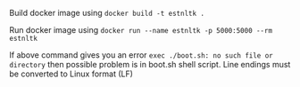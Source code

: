 Build docker image using
`docker build -t estnltk .`

Run docker image using
`docker run --name estnltk -p 5000:5000 --rm estnltk`

If above command gives you an error `exec ./boot.sh: no such file or directory` then possible problem is in boot.sh shell script. Line endings must be converted to Linux format (LF)